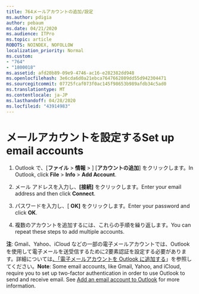 ```yaml
---
title: 764メールアカウントの追加/設定
ms.author: pdigia
author: pebaum
ms.date: 04/21/2020
ms.audience: ITPro
ms.topic: article
ROBOTS: NOINDEX, NOFOLLOW
localization_priority: Normal
ms.custom:
- "764"
- "1800018"
ms.assetid: afd20b89-09e9-4746-ac16-e282382dd948
ms.openlocfilehash: 3e6cda6d0a21ebca7647662809dd55d942304471
ms.sourcegitcommit: 07725fcaf073f0ac145f98653b989afdb34c5ad0
ms.translationtype: MT
ms.contentlocale: ja-JP
ms.lasthandoff: 04/28/2020
ms.locfileid: "43914983"
---
```

# <a name="set-up-email-accounts"></a><span data-ttu-id="e9f17-102">メールアカウントを設定する</span><span class="sxs-lookup"><span data-stu-id="e9f17-102">Set up email accounts</span></span>

1. <span data-ttu-id="e9f17-103">Outlook で、[**ファイル** > **情報** > ] [**アカウントの追加**] をクリックします。</span><span class="sxs-lookup"><span data-stu-id="e9f17-103">In Outlook, click **File** > **Info** > **Add Account**.</span></span>

2. <span data-ttu-id="e9f17-104">メール アドレスを入力し、**[接続]** をクリックします。</span><span class="sxs-lookup"><span data-stu-id="e9f17-104">Enter your email address and then click **Connect**.</span></span>

3. <span data-ttu-id="e9f17-105">パスワードを入力し、[ **OK]** をクリックします。</span><span class="sxs-lookup"><span data-stu-id="e9f17-105">Enter your password and click **OK**.</span></span>

4. <span data-ttu-id="e9f17-106">複数のアカウントを追加するには、これらの手順を繰り返します。</span><span class="sxs-lookup"><span data-stu-id="e9f17-106">You can repeat these steps to add multiple accounts.</span></span>

<span data-ttu-id="e9f17-p101">**注**: Gmail、Yahoo、iCloud などの一部の電子メールアカウントでは、Outlook を使用して電子メールを送受信するために2要素認証を設定する必要があります。詳細については[、「電子メールアカウントを Outlook に追加する](https://support.office.com/article/6e27792a-9267-4aa4-8bb6-c84ef146101b.aspx)」を参照してください。</span><span class="sxs-lookup"><span data-stu-id="e9f17-p101">**Note**: Some email accounts, like Gmail, Yahoo, and iCloud, require you to set up two-factor authentication in order to use Outlook to send and receive email. See [Add an email account to Outlook](https://support.office.com/article/6e27792a-9267-4aa4-8bb6-c84ef146101b.aspx) for more information.</span></span>
  